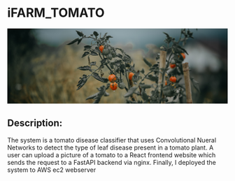 # iFARM_TOMATO
![This is an image](https://github.com/Jayem-11/ifarm_tomato_build/blob/main/build/pexels-janko-ferlic-2858259.jpg)


## Description: 
The system is a tomato disease classifier that uses Convolutional Nueral Networks to detect the type of leaf disease present in a tomato plant. A user can upload a picture of a tomato to a React frontend website which sends the request to a FastAPI backend via nginx. Finally, I deployed the system to AWS ec2 webserver
